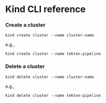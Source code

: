# Kind CLI reference

### Create a cluster

```shell
kind create cluster --name cluster-name
```

e.g.,

```shell
kind create cluster --name tekton-pipeline
```

### Delete a cluster

```shell
kind delete cluster --name cluster-name
```

e.g.,

```shell
kind delete cluster --name tekton-pipeline
```
